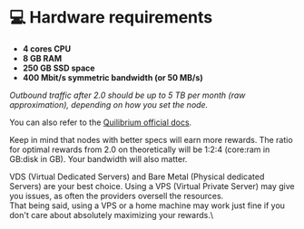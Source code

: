 # 💻 Hardware requirements

* **4 cores CPU**
* **8 GB RAM**
* **250 GB SSD space**
* **400 Mbit/s symmetric bandwidth (or 50 MB/s)**

_Outbound traffic after 2.0 should be up to 5 TB per month (raw approximation), depending on how you set the node._

You can also refer to the [Quilibrium official docs](https://quilibrium.com/docs/noderunning).

Keep in mind that nodes with better specs will earn more rewards. The ratio for optimal rewards from 2.0 on theoretically will be 1:2:4 (core:ram in GB:disk in GB). Your bandwidth will also matter.

VDS (Virtual Dedicated Servers) and Bare Metal (Physical dedicated Servers) are your best choice. Using a VPS (Virtual Private Server) may give you issues, as often the providers oversell the resources.\
That being said, using a VPS or a home machine may work just fine if you don't care about absolutely maximizing your rewards.\
